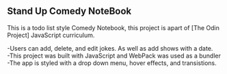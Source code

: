 ## Stand Up Comedy NoteBook

This is a todo list style Comedy Notebook, this project is apart of [The Odin Project] JavaScript curriculum.

-Users can add, delete, and edit jokes. As well as add shows with a date.  
-This project was built with JavaScript and WebPack was used as a bundler
-The app is styled with a drop down menu, hover effects, and transistions.
